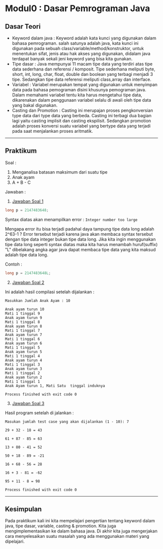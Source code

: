 # Modul0 : Dasar Pemrograman Java

## Dasar Teori
* Keyword dalam java : Keyword adalah kata kunci yang digunakan dalam bahasa pemrograman. salah satunya adalah java, kata kunci ini digunakan pada sebuah class/variable/method/konstruktor, untuk menentukan sifat, jenis atau hak akses yang digunakan, didalam java terdapat banyak sekali jeni keyword yang bisa kita gunakan.
* Tipe dasar : Java mempunyai 11 macam tipe data yang terdiri atas tipe data sederhana dan referensi / komposit. Tipe sederhana meliputi byte, short, int, long, char, float, double dan boolean yang terbagi menjadi 3 tipe. Sedangkan tipe data referensi meliputi class,array dan interface.
* Variabel : Variabel merupakan tempat yang digunakan untuk menyimpan data pada bahasa pemograman disini khusunya pemograman java. Dalam memahami variabel tentu kita harus mengetahui tipe data, dikarenakan dalam penggunaan variabel selalu di awali oleh tipe data yang bakal digunakan.
* Casting dan Promotion : Casting ini merupajan proses pengkonversian type data dari type data yang berbeda. Casting ini terbagi dua bagian lagi yaitu casting implisit dan casting ekspilisit. Sedangkan promotion adalah proses konversi suatu variabel yang bertype data yang terjadi pada saat menjalankan proses aritmatik. 

<hr>

## Praktikum
Soal :
1. Menganalisa batasan maksimum dari suatu tipe
2. Anak ayam
3. A + B - C

Jawaban :
1. [Jawaban Soal 1](https://github.com/Ahmadafif007/20104008_Ahmad-Afif-Wildan_Pemrograman2/blob/modul0/src/main/java/com/afif/pbo/modul0/latihan/BigInteger.java)
``` java
long p = 2147483648;
```
Syntax diatas akan menampilkan error : 
``
Integer number too large
``

Mengapa error itu bisa terjadi padahal daya tampung tipe data long adalah 2^63-1 ? Error tersebut terjadi karena java akan membaca syntax tersebut dengan tipe data integer bukan tipe data long. Jika kita ingin menggunakan tipe data long seperti syntax diatas maka kita harus menambah huruf(suffix) "L" dibelakang angka agar java dapat membaca tipe data yang kita maksud adalah tipe data long.

Contoh :
``` java
long p = 2147483648L;
```
2. [Jawaban Soal 2](https://github.com/Ahmadafif007/20104008_Ahmad-Afif-Wildan_Pemrograman2/blob/modul0/src/main/java/com/afif/pbo/modul0/latihan/AnakAyam.java)

Ini adalah hasil compilasi setelah dijalankan :
```
Masukkan Jumlah Anak Ayam : 10

Anak ayam turun 10
Mati 1 tinggal 9
Anak ayam turun 9
Mati 1 tinggal 8
Anak ayam turun 8
Mati 1 tinggal 7
Anak ayam turun 7
Mati 1 tinggal 6
Anak ayam turun 6
Mati 1 tinggal 5
Anak ayam turun 5
Mati 1 tinggal 4
Anak ayam turun 4
Mati 1 tinggal 3
Anak ayam turun 3
Mati 1 tinggal 2
Anak ayam turun 2
Mati 1 tinggal 1
Anak Ayam turun 1, Mati Satu  tinggal induknya

Process finished with exit code 0
```
3. [Jawaban Soal 3](https://github.com/Ahmadafif007/20104008_Ahmad-Afif-Wildan_Pemrograman2/blob/modul0/src/main/java/com/afif/pbo/modul0/latihan/Case.java)

Hasil program setelah di jalankan :
```
Masukan jumlah test case yang akan dijalankan (1 - 10): 7

29 + 32 - 18 = 43

61 + 87 - 85 = 63

13 + 80 - 41 = 52

50 + 18 - 89 = -21

16 + 68 - 56 = 28

16 + 3 - 81 = -62

95 + 11 - 8 = 98

Process finished with exit code 0
```
<hr>

## Kesimpulan

Pada praktikum kali ini kita mempelajari pengertian tentang keyword dalam java, tipe dasar, variable, casting & promotion. Kita juga mengimplementasikan ke dalam bahasa java.
Di akhir kita juga mengerjakan cara menyelesaikan suatu masalah yang ada menggunakan materi yang dipelajari.
